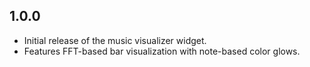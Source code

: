 ## 1.0.0

* Initial release of the music visualizer widget.
* Features FFT-based bar visualization with note-based color glows. 